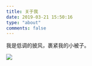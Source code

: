 ```yaml
---
title: 关于我
date: 2019-03-21 15:50:16
type: "about"
comments: false
---
```

我是低调的披风，裹紧我的小被子。

![](https://i.imgur.com/ArLNSe4.png)